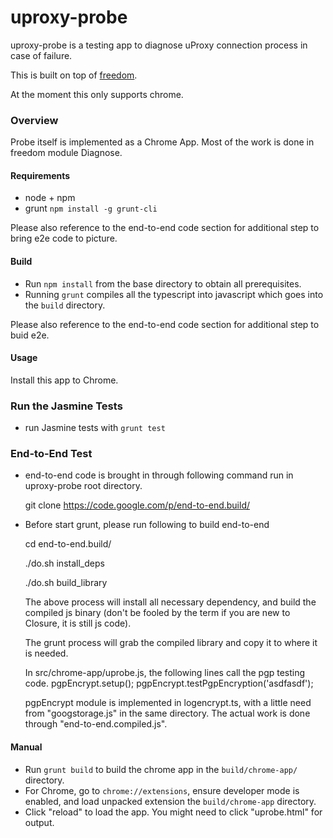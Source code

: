 uproxy-probe
=========

uproxy-probe is a testing app to diagnose uProxy connection process in case of failure.

This is built on top of [freedom](https://github.com/UWNetworksLab/freedom).

At the moment this only supports chrome.

### Overview

Probe itself is implemented as a Chrome App. Most of the work is done in freedom module Diagnose.

#### Requirements

- node + npm
- grunt `npm install -g grunt-cli`

Please also reference to the end-to-end code section for additional step to bring e2e code to picture.

#### Build

- Run `npm install` from the base directory to obtain all prerequisites.
- Running `grunt` compiles all the typescript into javascript which goes into the `build` directory.

Please also reference to the end-to-end code section for additional step to buid e2e.

#### Usage

Install this app to Chrome. 

### Run the Jasmine Tests

 - run Jasmine tests with `grunt test`

### End-to-End Test

- end-to-end code is brought in through following command run in uproxy-probe 
root directory.

  git clone https://code.google.com/p/end-to-end.build/
  
- Before start grunt, please run following to build end-to-end

  cd end-to-end.build/

  ./do.sh install_deps

  ./do.sh build_library  

  The above process will install all necessary dependency, and build the compiled js binary (don't be fooled by the term if you are new to Closure, it is still js code). 

  The grunt process will grab the compiled library and copy it to where it is needed.

  In src/chrome-app/uprobe.js, the following lines call the pgp testing code. 
  pgpEncrypt.setup();
  pgpEncrypt.testPgpEncryption('asdfasdf');

  pgpEncrypt module is implemented in logencrypt.ts, with a little need from "googstorage.js" in the same directory. The actual work is done through "end-to-end.compiled.js".


#### Manual

- Run `grunt build` to build the chrome app in the `build/chrome-app/` directory.
- For Chrome, go to `chrome://extensions`, ensure developer mode is enabled, 
and load unpacked extension the `build/chrome-app` directory.
- Click "reload" to load the app. You might need to click "uprobe.html" for output.

